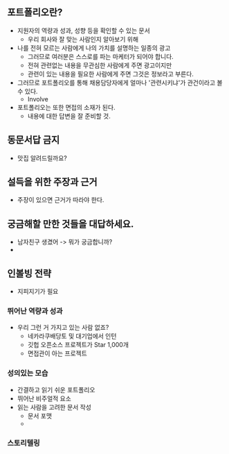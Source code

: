 
## 포트폴리오란?

- 지원자의 역량과 성과, 성향 등을 확인할 수 있는 문서
	- 우리 회사와 잘 맞는 사람인지 알아보기 위해
- 나를 전혀 모르는 사람에게 나의 가치를 설명하는 일종의 광고
	- 그러므로 여러분은 스스로를 파는 마케터가 되어야 합니다.
	- 전혀 관련없는 내용을 무관심한 사람에게 주면 광고이지만
	- 관련이 있는 내용을 필요한 사람에게 주면 그것은 정보라고 부른다.
- 그러므로 포트폴리오를 통해 채용담당자에게 얼마나 '관련시키냐'가 관건이라고 볼 수 있다.
	- Involve
- 포트폴리오는 또한 면접의 소재가 된다.
	- 내용에 대한 답변을 잘 준비할 것.

## 동문서답 금지

- 맛집 알려드릴까요?

## 설득을 위한 주장과 근거

- 주장이 있으면 근거가 따라야 한다.

## 궁금해할 만한 것들을 대답하세요.

- 남자친구 생겼어 -> 뭐가 궁금합니까?
- 

## 인볼빙 전략

- 지피지기가 필요

### 뛰어난 역량과 성과

- 우리 그런 거 가지고 있는 사람 없죠?
	- 네카라쿠배당토 및 대기업에서 인턴
	- 깃헙 오픈소스 프로젝트가 Star 1,000개
	- 면접관이 아는 프로젝트	

### 성의있는 모습

- 간결하고 읽기 쉬운 포트폴리오
- 뛰어난 비주얼적 요소
- 읽는 사람을 고려한 문서 작성
	- 문서 포맷
	- 

### 스토리텔링